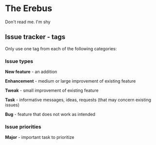 # The Erebus

Don't read me. I'm shy

## Issue tracker - tags

Only use one tag from each of the following categories:

### Issue types

**New feature** - an addition

**Enhancement** - medium or large improvement of existing feature

**Tweak** - small improvement of existing feature

**Task** - informative messages, ideas, requests (that may concern existing issues)

**Bug** - feature that does not work as intended

### Issue priorities

**Major** - important task to prioritize
